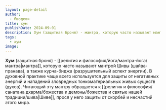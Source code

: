 ```yaml
---
layout: page-detail
author:
  - Яшодеви
title: хум
publishDate: 2024-09-01
description: Хум (защитная броня) - мантра, которую часто называют мантрой Шивы (шайва-пранава), а также курча-биджа (разрушительный аспект энергии). В духовной практике чаще всего используется для защиты от негативных энергий и нападений зловредных тонкоматериальных живых существ (духов). Читающий эту мантру обращается к Шиве, прося у него защиты от скорбей и несчастий этого мира.
tags:
  - хум
image:
---
```

**Хум** (защитная броня) - [[религия и философия/йога/мантра-йога/мантра|мантра]], которую часто называют мантрой Шивы (шайва-пранава), а также курча-биджа (разрушительный аспект энергии). В духовной практике чаще всего используется для защиты от негативных энергий и нападений зловредных тонкоматериальных живых существ (духов). Читающий эту мантру обращается к [[религия и философия/санатана дхарма/божества и демоны/божества и святые нашей традиции/шива|Шиве]], прося у него защиты от скорбей и несчастий этого мира.

